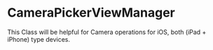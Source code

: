 CameraPickerViewManager
=======================

This Class will be helpful for Camera operations for iOS, both (iPad + iPhone) type devices.
